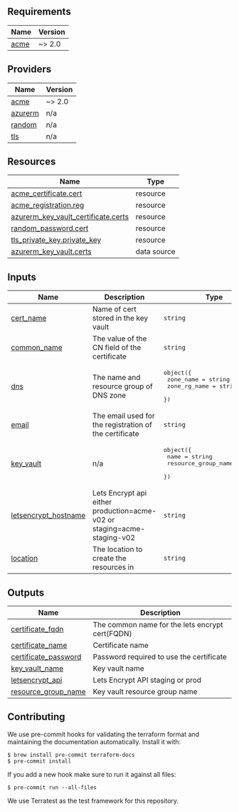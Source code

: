 <!-- BEGIN_TF_DOCS -->
## Requirements

| Name | Version |
|------|---------|
| <a name="requirement_acme"></a> [acme](#requirement\_acme) | ~> 2.0 |

## Providers

| Name | Version |
|------|---------|
| <a name="provider_acme"></a> [acme](#provider\_acme) | ~> 2.0 |
| <a name="provider_azurerm"></a> [azurerm](#provider\_azurerm) | n/a |
| <a name="provider_random"></a> [random](#provider\_random) | n/a |
| <a name="provider_tls"></a> [tls](#provider\_tls) | n/a |

## Resources

| Name | Type |
|------|------|
| [acme_certificate.cert](https://registry.terraform.io/providers/vancluever/acme/latest/docs/resources/certificate) | resource |
| [acme_registration.reg](https://registry.terraform.io/providers/vancluever/acme/latest/docs/resources/registration) | resource |
| [azurerm_key_vault_certificate.certs](https://registry.terraform.io/providers/hashicorp/azurerm/latest/docs/resources/key_vault_certificate) | resource |
| [random_password.cert](https://registry.terraform.io/providers/hashicorp/random/latest/docs/resources/password) | resource |
| [tls_private_key.private_key](https://registry.terraform.io/providers/hashicorp/tls/latest/docs/resources/private_key) | resource |
| [azurerm_key_vault.certs](https://registry.terraform.io/providers/hashicorp/azurerm/latest/docs/data-sources/key_vault) | data source |

## Inputs

| Name | Description | Type | Default | Required |
|------|-------------|------|---------|:--------:|
| <a name="input_cert_name"></a> [cert\_name](#input\_cert\_name) | Name of cert stored in the key vault | `string` | n/a | yes |
| <a name="input_common_name"></a> [common\_name](#input\_common\_name) | The value of the CN field of the certificate | `string` | n/a | yes |
| <a name="input_dns"></a> [dns](#input\_dns) | The name and resource group of DNS zone | <pre>object({<br>    zone_name    = string<br>    zone_rg_name = string<br>  })</pre> | n/a | yes |
| <a name="input_email"></a> [email](#input\_email) | The email used for the registration of the certificate | `string` | n/a | yes |
| <a name="input_key_vault"></a> [key\_vault](#input\_key\_vault) | n/a | <pre>object({<br>    name                = string<br>    resource_group_name = string<br>  })</pre> | n/a | yes |
| <a name="input_letsencrypt_hostname"></a> [letsencrypt\_hostname](#input\_letsencrypt\_hostname) | Lets Encrypt api either production=acme-v02 or staging=acme-staging-v02 | `string` | `"acme-v02"` | no |
| <a name="input_location"></a> [location](#input\_location) | The location to create the resources in | `string` | n/a | yes |

## Outputs

| Name | Description |
|------|-------------|
| <a name="output_certificate_fqdn"></a> [certificate\_fqdn](#output\_certificate\_fqdn) | The common name for the lets encrypt cert(FQDN) |
| <a name="output_certificate_name"></a> [certificate\_name](#output\_certificate\_name) | Certificate name |
| <a name="output_certificate_password"></a> [certificate\_password](#output\_certificate\_password) | Password required to use the certificate |
| <a name="output_key_vault_name"></a> [key\_vault\_name](#output\_key\_vault\_name) | Key vault name |
| <a name="output_letsencrypt_api"></a> [letsencrypt\_api](#output\_letsencrypt\_api) | Lets Encrypt API staging or prod |
| <a name="output_resource_group_name"></a> [resource\_group\_name](#output\_resource\_group\_name) | Key vault resource group name |
<!-- END_TF_DOCS -->

## Contributing

We use pre-commit hooks for validating the terraform format and maintaining the documentation automatically.
Install it with:

```shell
$ brew install pre-commit terraform-docs
$ pre-commit install
```

If you add a new hook make sure to run it against all files:
```shell
$ pre-commit run --all-files
```
We use Terratest as the test framework for this repository.
